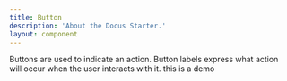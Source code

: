```yaml
---
title: Button
description: 'About the Docus Starter.'
layout: component
---
```




Buttons are used to indicate an action. Button labels express what action will occur when the user interacts with it.
this is a demo
